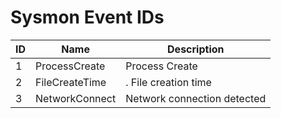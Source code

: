 # Sysmon Event IDs

| ID | Name | Description |
|----|------|-------------|
|  1  |  ProcessCreate    |  Process Create  |
|  2  |   FileCreateTime   | .   File creation time        |
|  3  |   NetworkConnect   |     Network connection detected        |
